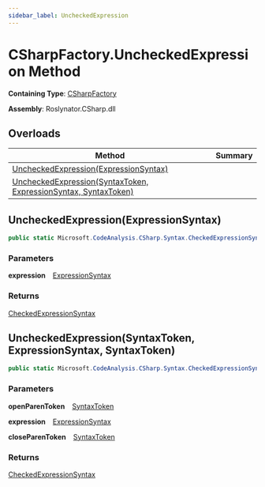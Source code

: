 ```yaml
---
sidebar_label: UncheckedExpression
---
```


# CSharpFactory\.UncheckedExpression Method

**Containing Type**: [CSharpFactory](../index.md)

**Assembly**: Roslynator\.CSharp\.dll

## Overloads

| Method | Summary |
| ------ | ------- |
| [UncheckedExpression(ExpressionSyntax)](#581773469) | |
| [UncheckedExpression(SyntaxToken, ExpressionSyntax, SyntaxToken)](#1917840557) | |

<a id="581773469"></a>

## UncheckedExpression\(ExpressionSyntax\) 

```csharp
public static Microsoft.CodeAnalysis.CSharp.Syntax.CheckedExpressionSyntax UncheckedExpression(Microsoft.CodeAnalysis.CSharp.Syntax.ExpressionSyntax expression)
```

### Parameters

**expression** &ensp; [ExpressionSyntax](https://docs.microsoft.com/en-us/dotnet/api/microsoft.codeanalysis.csharp.syntax.expressionsyntax)

### Returns

[CheckedExpressionSyntax](https://docs.microsoft.com/en-us/dotnet/api/microsoft.codeanalysis.csharp.syntax.checkedexpressionsyntax)

<a id="1917840557"></a>

## UncheckedExpression\(SyntaxToken, ExpressionSyntax, SyntaxToken\) 

```csharp
public static Microsoft.CodeAnalysis.CSharp.Syntax.CheckedExpressionSyntax UncheckedExpression(Microsoft.CodeAnalysis.SyntaxToken openParenToken, Microsoft.CodeAnalysis.CSharp.Syntax.ExpressionSyntax expression, Microsoft.CodeAnalysis.SyntaxToken closeParenToken)
```

### Parameters

**openParenToken** &ensp; [SyntaxToken](https://docs.microsoft.com/en-us/dotnet/api/microsoft.codeanalysis.syntaxtoken)

**expression** &ensp; [ExpressionSyntax](https://docs.microsoft.com/en-us/dotnet/api/microsoft.codeanalysis.csharp.syntax.expressionsyntax)

**closeParenToken** &ensp; [SyntaxToken](https://docs.microsoft.com/en-us/dotnet/api/microsoft.codeanalysis.syntaxtoken)

### Returns

[CheckedExpressionSyntax](https://docs.microsoft.com/en-us/dotnet/api/microsoft.codeanalysis.csharp.syntax.checkedexpressionsyntax)

